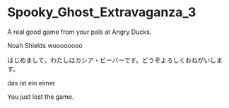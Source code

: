 # Spooky_Ghost_Extravaganza_3
A real good game from your pals at Angry Ducks.

Noah Shields woooooooo

はじめまして。わたしはカシア・ビーバーです。どうぞよろしくおねがいします。

das ist ein eimer

You just lost the game.
